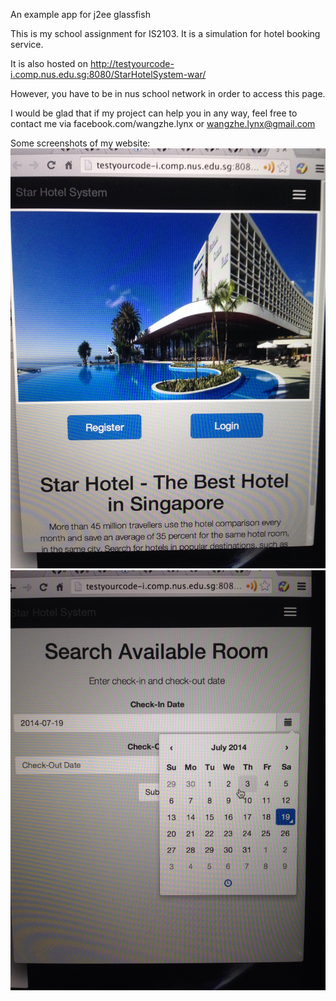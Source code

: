 An example app for j2ee glassfish

This is my school assignment for IS2103. It is a simulation for hotel booking service.

It is also hosted on http://testyourcode-i.comp.nus.edu.sg:8080/StarHotelSystem-war/

However, you have to be in nus school network in order to access this page.

I would be glad that if my project can help you in any way, feel free to contact me via facebook.com/wangzhe.lynx or wangzhe.lynx@gmail.com

Some screenshots of my website:
![img1](img/IMG_0836.JPG?raw=true "Image 1")
![img2](img/IMG_0837.JPG?raw=true "Image 2")
